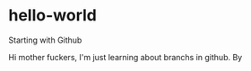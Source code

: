 # hello-world
Starting with Github

Hi mother fuckers, I'm just learning about branchs in github. By
